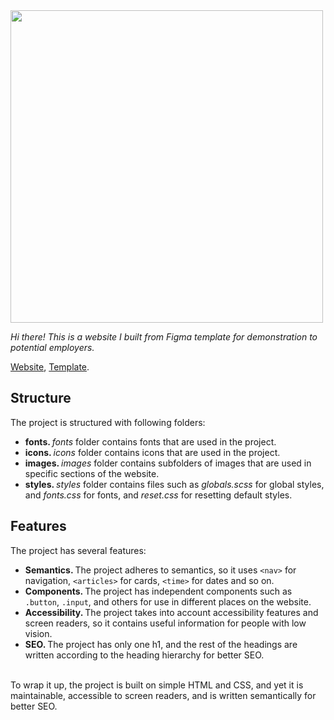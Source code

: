 <img src="https://www.ruraltreasures.com/cdn/shop/articles/Banner_870_x_581.jpg?v=1649945817" width="500" />
<br />

<i>Hi there! This is a website I built from Figma template for demonstration to potential employers.</i> 

<a href="https://yusuf-youth.github.io/Mellifiera/">Website</a>, <a href="https://www.figma.com/design/looVovKFshD9bHsOjbcpSb/Mellifiera?node-id=0-1&p=f&t=7hFoRHYjNEUTNzPU-0">Template</a>. <br />

<h2>Structure</h2>
The project is structured with following folders: 
<ul>
  <li>
    <b>fonts. </b><i>fonts</i> folder contains fonts that are used in the project.
  </li>
  <li>
    <b>icons. </b><i>icons</i> folder contains icons that are used in the project.
  </li>
  <li>
    <b>images. </b><i>images</i> folder contains subfolders of images that are used in specific sections of the website.
  </li>
  <li>
    <b>styles. </b> <i>styles</i> folder contains files such as <i>globals.scss</i> for global styles, and <i>fonts.css</i> for fonts, and <i>reset.css</i> for resetting default styles.
  </li>
</ul>

<h2>Features</h2>
The project has several features: 
<ul>
  <li>
    <b>Semantics. </b>The project adheres to semantics, so it uses <code>&lt;nav&gt;</code> for navigation, <code>&lt;articles&gt;</code> for cards, <code>&lt;time&gt;</code> for dates and so on.
  </li>
  
  <li>
    <b>Components. </b>The project has independent components such as <code>.button</code>, <code>.input</code>, and others for use in different places on the website. 
  </li>
  
  <li>
    <b>Accessibility. </b>The project takes into account accessibility features and screen readers, so it contains useful information for people with low vision.
  </li>
  
  <li>
    <b>SEO. </b>The project has only one h1, and the rest of the headings are written according to the heading hierarchy for better SEO.
  </li>
  
</ul>
<br />
To wrap it up, the project is built on simple HTML and CSS, and yet it is maintainable, accessible to screen readers, and is written semantically for better SEO.
